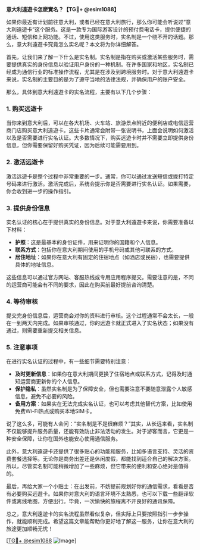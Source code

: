 **意大利遠遊卡怎麽實名？【TG💪+ @esim1088】**

如果你最近有计划前往意大利，或者已经在意大利旅行，那么你可能会听说过“意大利遠遊卡”这个服务。这是一款专为国际游客设计的预付费电话卡，提供便捷的通话、短信和上网功能。不过，使用这类服务时，实名制是一个绕不开的话题。那么，意大利遠遊卡究竟怎么实名呢？本文将为你详细解答。

首先，让我们来了解一下什么是实名制。实名制是指在购买或激活某些服务时，需要提供真实的身份信息以验证用户身份的一种机制。在许多国家和地区，实名制已经成为通信行业的标准操作流程，尤其是在涉及到跨境服务时。对于意大利遠遊卡来说，实名制的主要目的是为了遵守当地的法律法规，并确保用户的账户安全。

那么，具体到意大利遠遊卡的实名流程，主要有以下几个步骤：

### 1. 购买远遊卡
当你来到意大利后，可以在各大机场、火车站、旅游景点附近的便利店或电信运营商门店购买意大利遠遊卡。这些卡片通常会附带一张说明书，上面会说明如何激活以及是否需要进行实名认证。大多数情况下，购买远遊卡时并不需要立即提供身份信息，但你需要保留好购买凭证，因为后续可能需要用到。

### 2. 激活远遊卡
激活远遊卡是整个过程中非常重要的一步。通常，你可以通过发送短信或拨打特定号码来进行激活。激活完成后，系统会提示你是否需要进行实名认证。如果需要，你会收到进一步的操作指引。

### 3. 提供身份信息
实名认证的核心在于提供真实的身份信息。对于意大利遠遊卡来说，你需要准备以下材料：
- **护照**：这是最基本的身份证件，用来证明你的国籍和个人信息。
- **联系方式**：包括你在意大利期间使用的手机号码或其他可联系的方式。
- **居住地址**：如果你在意大利有固定的住宿地点（如酒店或民宿），也需要提供具体的地址信息。

这些信息可以通过官方网站、客服热线或专用应用程序提交。需要注意的是，不同的运营商可能会有不同的要求，因此在购买前最好提前咨询清楚。

### 4. 等待审核
提交完身份信息后，运营商会对你的资料进行审核。这个过程通常不会太长，一般在一到两天内完成。如果审核通过，你的远遊卡就正式进入了实名状态；如果没有通过，则需要重新提交相关信息。

### 5. 注意事项
在进行实名认证的过程中，有一些细节需要特别注意：
- **及时更新信息**：如果你在意大利期间更换了住宿地点或联系方式，记得及时通知运营商更新你的个人信息。
- **保护隐私**：虽然实名制是为了保障安全，但也需要注意不要随意泄露个人敏感信息，避免不必要的风险。
- **备用方案**：如果实在无法完成实名认证，也可以考虑其他替代方案，比如使用免费Wi-Fi热点或购买本地SIM卡。

说了这么多，可能有人会问：“实名制是不是很麻烦？”其实，从长远来看，实名制不仅能够提升服务质量，还能有效防止非法活动的发生。对于游客而言，它更是一种安全保障，让你在国外也能安心使用通信服务。

此外，意大利遠遊卡还提供了很多贴心的功能和服务，比如多语言支持、灵活的资费套餐选择等。无论你是商务出差还是休闲度假，都能找到适合自己的解决方案。所以，尽管实名制可能稍微增加了一些麻烦，但它带来的便利和安心绝对是值得的。

最后，再给大家一个小贴士：在出发前，不妨提前规划好你的通信需求，看看是否有必要购买远遊卡。如果你对意大利的语言环境不太熟悉，也可以下载一些翻译软件或离线地图，方便出行。毕竟，一次愉快的旅程离不开良好的通讯保障。

总之，意大利遠遊卡的实名流程虽然看似复杂，但实际上只要按照指引一步步操作，就能顺利完成。希望这篇文章能帮助你更好地了解这一服务，让你在意大利的旅途更加顺畅无忧！

[[TG💪+ @esim1088](https://t.me/s/esim1088) ![Image](https://i.postimg.cc/4NQfJmqS/Snipaste-2025-05-13-00-14-12.png)]